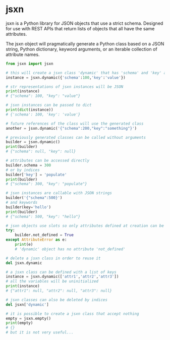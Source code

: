 jsxn
====

jsxn is a Python library for JSON objects that use a strict schema. Designed for use with REST APIs that return lists of objects that all have the same attributes.

The jsxn object will pragmatically generate a Python class based on a JSON string, Python dictionary, keyword arguments, or an iterable collection of attribute names.


```python
from jsxn import jsxn

# this will create a jsxn class 'dynamic' that has 'schema' and 'key' as attributes
instance = jsxn.dynamic({'schema':100,'key':'value'})

# str representations of jsxn instances will be JSON
print(instance)
# {"schema": 100, "key": "value"}

# jsxn instances can be passed to dict
print(dict(instance))
# {'schema': 100, 'key': 'value'}

# future references of the class will use the generated class
another = jsxn.dynamic('{"schema":200,"key":"something"}')

# previously generated classes can be called without arguments
builder = jsxn.dynamic()
print(builder)
# {"schema": null, "key": null}

# attributes can be accessed directly
builder.schema = 300
# or by indices
builder['key'] = 'populate'
print(builder)
# {"schema": 300, "key": "populate"}

# jsxn instances are callable with JSON strings
builder('{"schema":500}')
# and keywords
builder(key='hello')
print(builder)
# {"schema": 500, "key": "hello"}

# jsxn objects use slots so only attributes defined at creation can be assigned
try:
    builder.not_defined = True
except AttributeError as e:
    print(e)
    # 'dynamic' object has no attribute 'not_defined'

# delete a jsxn class in order to reuse it
del jsxn.dynamic

# a jsxn class can be defined with a list of keys
instance = jsxn.dynamic(['attr1','attr2','attr3'])
# all the variables will be uninitialized
print(instance)
# {"attr1": null, "attr2": null, "attr3": null}

# jsxn classes can also be deleted by indices
del jsxn['dynamic']

# it is possible to create a jsxn class that accept nothing
empty = jsxn.empty()
print(empty)
# {}
# but it is not very useful...
```
